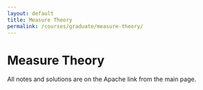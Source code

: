 ```yaml
---
layout: default
title: Measure Theory
permalink: /courses/graduate/measure-theory/
---
```


# Measure Theory

All notes and solutions are on the Apache link from the main page.

